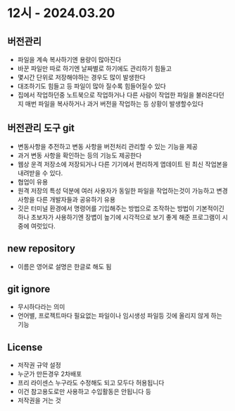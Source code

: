 # 12시 - 2024.03.20
## 버전관리
- 파일을 계속 복사하기엔 용량이 많아진다
- 바꾼 파일만 따로 하기엔 날짜별로 하기에도 관리하기 힘들고
- 몇시간 단위로 저장해야하는 경우도 많이 발생한다
- 대조하기도 힘들고 등 파일이 많아 질수록 힘들어질수 있다
- 집에서 작업하던중 노트북으로 작업하거나 다른 사람이 작업한 파일을 불러온다던지 매번 파일을 복사하거나 과거 버전을 작업하는 등 상황이 발생할수있다

## 버전관리 도구 git
- 변동사항을 추전하고 변동 사항을 버전처리 관리할 수 있는 기능을 제공
- 과거 변동 사항을 확인하는 등의 기능도 제공한다
- 웹상 운격 저장소에 저장되거나 다른 기기에서 편리하게 엽데이트 된 최신 작업본을 내려받을 수 있다.
- 협업이 유용
- 원격 저장의 특성 덕분에 여러 사용자가 동일한 파일을 작업하는것이 가능하고 변경사항을 다른 개발자들과 공유하기 유용
- 깃은 터미널 환경에서 명령어를 기입해주는 방법으로 조작하는 방법이 기본적이긴하나 초보자가 사용하기엔 장볍이 높기에 시각적으로 보기 좋게 해준 프로그램이 시중에 여럿있다.

## new repository
- 이름은 영어로 설명은 한글로 해도 됨
 
## git ignore
- 무시하다라는 의미
- 언어별, 프로젝트마다 필요없는 파일이나 임시생성 파일등 깃에 올리지 않게 하는 기능

## License
- 저작권 규약 설정
- 누군가 만든경우 2차배포
- 프리 라이센스 누구라도 수정해도 되고 모두다 허용됩니다
- 이건 참고용도로만 사용하고 수입활동은 안됩니다 등
- 저작권을 거는 것
